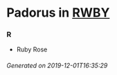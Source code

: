 # Padorus in [RWBY](https://myanimelist.net/manga/93675/RWBY)

### R
* Ruby Rose

###### Generated on 2019-12-01T16:35:29
